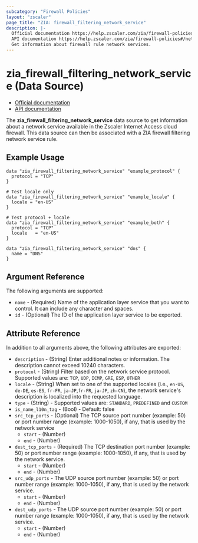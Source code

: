 ```yaml
---
subcategory: "Firewall Policies"
layout: "zscaler"
page_title: "ZIA: firewall_filtering_network_service"
description: |-
  Official documentation https://help.zscaler.com/zia/firewall-policies#/networkServices-get
  API documentation https://help.zscaler.com/zia/firewall-policies#/networkServices-get
  Get information about firewall rule network services.
---
```


# zia_firewall_filtering_network_service (Data Source)

* [Official documentation](https://help.zscaler.com/zia/firewall-policies#/networkServices-get)
* [API documentation](https://help.zscaler.com/zia/firewall-policies#/networkServices-get)

The **zia_firewall_filtering_network_service** data source to get information about a network service available in the Zscaler Internet Access cloud firewall. This data source can then be associated with a ZIA firewall filtering network service rule.

## Example Usage

```hcl
data "zia_firewall_filtering_network_service" "example_protocol" {
  protocol = "TCP"
}

# Test locale only
data "zia_firewall_filtering_network_service" "example_locale" {
  locale = "en-US"
}

# Test protocol + locale
data "zia_firewall_filtering_network_service" "example_both" {
  protocol = "TCP"
  locale   = "en-US"
}

data "zia_firewall_filtering_network_service" "dns" {
  name = "DNS"
}
```

## Argument Reference

The following arguments are supported:

* `name` - (Required) Name of the application layer service that you want to control. It can include any character and spaces.
* `id` - (Optional) The ID of the application layer service to be exported.

## Attribute Reference

In addition to all arguments above, the following attributes are exported:

* `description` - (String) Enter additional notes or information. The description cannot exceed 10240 characters.
* `protocol` - (String) Filter based on the network service protocol. Supported values are: `TCP`, `UDP`, `ICMP`, `GRE`, `ESP`, `OTHER`
* `locale` - (String) When set to one of the supported locales (i.e., `en-US`, `de-DE`, `es-ES`, `fr-FR`, `ja-JP`,`fr-FR`, `ja-JP`, `zh-CN`), the network service's description is localized into the requested language.
* `type` - (String) - Supported values are: `STANDARD`, `PREDEFINED` and `CUSTOM`
* `is_name_l10n_tag` - (Bool) - Default: false
* `src_tcp_ports` - (Optional) The TCP source port number (example: 50) or port number range (example: 1000-1050), if any, that is used by the network service
  * `start` - (Number)
  * `end` - (Number)
* `dest_tcp_ports` - (Required) The TCP destination port number (example: 50) or port number range (example: 1000-1050), if any, that is used by the network service.
  * `start` - (Number)
  * `end` - (Number)
* `src_udp_ports` - The UDP source port number (example: 50) or port number range (example: 1000-1050), if any, that is used by the network service.
  * `start` - (Number)
  * `end` - (Number)
* `dest_udp_ports` - The UDP source port number (example: 50) or port number range (example: 1000-1050), if any, that is used by the network service.
  * `start` - (Number)
  * `end` - (Number)
